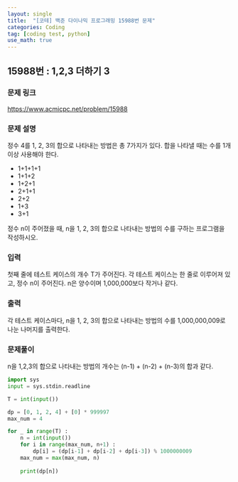 ```yaml
---
layout: single
title:  "[코테] 백준 다이나믹 프로그래밍 15988번 문제"
categories: Coding
tag: [coding test, python]
use_math: true
---
```


## 15988번 : 1,2,3 더하기 3
### 문제 링크
<https://www.acmicpc.net/problem/15988>

### 문제 설명
정수 4를 1, 2, 3의 합으로 나타내는 방법은 총 7가지가 있다. 합을 나타낼 때는 수를 1개 이상 사용해야 한다.

- 1+1+1+1
- 1+1+2
- 1+2+1
- 2+1+1
- 2+2
- 1+3
- 3+1

정수 n이 주어졌을 때, n을 1, 2, 3의 합으로 나타내는 방법의 수를 구하는 프로그램을 작성하시오.

### 입력
첫째 줄에 테스트 케이스의 개수 T가 주어진다. 각 테스트 케이스는 한 줄로 이루어져 있고, 정수 n이 주어진다. n은 양수이며 1,000,000보다 작거나 같다.

### 출력
각 테스트 케이스마다, n을 1, 2, 3의 합으로 나타내는 방법의 수를 1,000,000,009로 나눈 나머지를 출력한다.

### 문제풀이
n을 1,2,3의 합으로 나타내는 방법의 개수는 (n-1) + (n-2) + (n-3)의 합과 같다.

```python
import sys
input = sys.stdin.readline

T = int(input())

dp = [0, 1, 2, 4] + [0] * 999997 
max_num = 4

for _ in range(T) :
    n = int(input())
    for i in range(max_num, n+1) :
        dp[i] = (dp[i-1] + dp[i-2] + dp[i-3]) % 1000000009
    max_num = max(max_num, n)
    
    print(dp[n])
```
